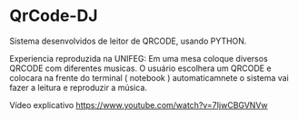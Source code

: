 # QrCode-DJ
Sistema desenvolvidos de leitor de QRCODE, usando PYTHON.

Experiencia reproduzida na UNIFEG:
Em uma mesa coloque diversos QRCODE com diferentes musicas.
O usuário escolhera um QRCODE e colocara na frente do terminal ( notebook )
automaticamnete o sistema vai fazer a leitura e reproduzir a música.

Vídeo explicativo
https://www.youtube.com/watch?v=7IjwCBGVNVw

